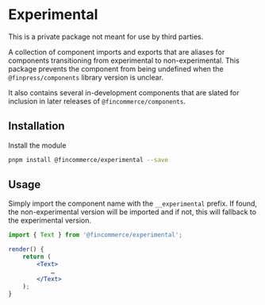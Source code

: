 # Experimental

This is a private package not meant for use by third parties.

A collection of component imports and exports that are aliases for components transitioning from experimental to non-experimental. This package prevents the component from being undefined when the `@finpress/components` library version is unclear.

It also contains several in-development components that are slated for inclusion in later releases of `@fincommerce/components`.

## Installation

Install the module

```bash
pnpm install @fincommerce/experimental --save
```

## Usage

Simply import the component name with the `__experimental` prefix. If found, the non-experimental version will be imported and if not, this will fallback to the experimental version.

```jsx
import { Text } from '@fincommerce/experimental';

render() {
	return (
		<Text>
			…
		</Text>
	);
}
```
